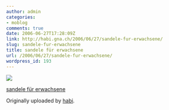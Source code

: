 ```yaml
---
author: admin
categories:
- moblog
comments: true
date: 2006-06-27T17:28:09Z
link: http://habi.gna.ch/2006/06/27/sandele-fur-erwachsene/
slug: sandele-fur-erwachsene
title: sandele für erwachsene
url: /2006/06/27/sandele-fur-erwachsene/
wordpress_id: 193
---
```


[![](http://static.flickr.com/65/176402252_8f8d92c8b9_m.jpg)](http://www.flickr.com/photos/habi/176402252/)
   

 
  [sandele für erwachsene](http://www.flickr.com/photos/habi/176402252/)
    

  Originally uploaded by [habi](http://www.flickr.com/people/habi/).
 




  

